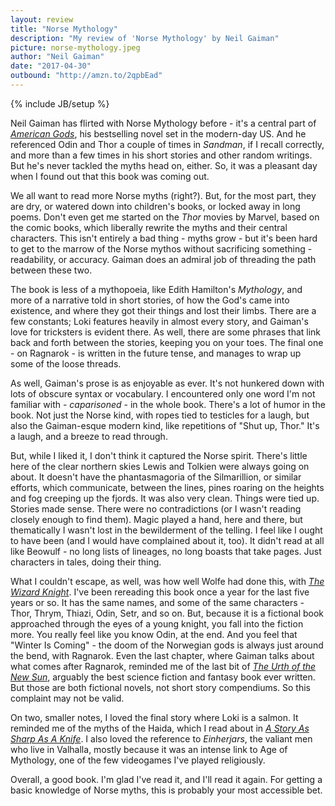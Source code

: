 ```yaml
---
layout: review
title: "Norse Mythology"
description: "My review of 'Norse Mythology' by Neil Gaiman"
picture: norse-mythology.jpeg
author: "Neil Gaiman"
date: "2017-04-30"
outbound: "http://amzn.to/2qpbEad"
---
```

{% include JB/setup %}

Neil Gaiman has flirted with Norse Mythology before - it's a central part of [_American Gods_](http://amzn.to/2oYq4wQ), his bestselling novel set in the modern-day US. And he referenced Odin and Thor a couple of times in _Sandman_, if I recall correctly, and more than a few times in his short stories and other random writings. But he's never tackled the myths head on, either. So, it was a pleasant day when I found out that this book was coming out.

We all want to read more Norse myths (right?). But, for the most part, they are dry, or watered down into children's books, or locked away in long poems. Don't even get me started on the _Thor_ movies by Marvel, based on the comic books, which liberally rewrite the myths and their central characters. This isn't entirely a bad thing - myths grow - but it's been hard to get to the marrow of the Norse mythos without sacrificing something - readability, or accuracy. Gaiman does an admiral job of threading the path between these two.

The book is less of a mythopoeia, like Edith Hamilton's _Mythology_, and more of a narrative told in short stories, of how the God's came into existence, and where they got their things and lost their limbs. There are a few constants; Loki features heavily in almost every story, and Gaiman's love for tricksters is evident there. As well, there are some phrases that link back and forth between the stories, keeping you on your toes. The final one - on Ragnarok - is written in the future tense, and manages to wrap up some of the loose threads.

As well, Gaiman's prose is as enjoyable as ever. It's not hunkered down with lots of obscure syntax or vocabulary. I encountered only one word I'm not familiar with - _caparisoned_ - in the whole book. There's a lot of humor in the book. Not just the Norse kind, with ropes tied to testicles for a laugh, but also the Gaiman-esque modern kind, like repetitions of "Shut up, Thor." It's a laugh, and a breeze to read through.

But, while I liked it, I don't think it captured the Norse spirit. There's little here of the clear northern skies Lewis and Tolkien were always going on about. It doesn't have the phantasmagoria of the Silmarillion, or similar efforts, which communicate, between the lines, pines roaring on the heights and fog creeping up the fjords. It was also very clean. Things were tied up. Stories made sense. There were no contradictions (or I wasn't reading closely enough to find them). Magic played a hand, here and there, but thematically I wasn't lost in the bewilderment of the telling. I feel like I ought to have been (and I would have complained about it, too). It didn't read at all like Beowulf - no long lists of lineages, no long boasts that take pages. Just characters in tales, doing their thing.

What I couldn't escape, as well, was how well Wolfe had done this, with [_The Wizard Knight_](http://amzn.to/2qmhIjL). I've been rereading this book once a year for the last five years or so. It has the same names, and some of the same characters - Thor, Thrym, Thiazi, Odin, Setr, and so on. But, because it is a fictional book approached through the eyes of a young knight, you fall into the fiction more. You really feel like you know Odin, at the end. And you feel that "Winter Is Coming" - the doom of the Norwegian gods is always just around the bend, with Ragnarok. Even the last chapter, where Gaiman talks about what comes after Ragnarok, reminded me of the last bit of [_The Urth of the New Sun_](http://amzn.to/2pkCUrF), arguably the best science fiction and fantasy book ever written. But those are both fictional novels, not short story compendiums. So this complaint may not be valid.

On two, smaller notes, I loved the final story where Loki is a salmon. It reminded me of the myths of the Haida, which I read about in [_A Story As Sharp As A Knife_](http://amzn.to/2oVPIBo). I also loved the reference to _Einherjars_, the valiant men who live in Valhalla, mostly because it was an intense link to Age of Mythology, one of the few videogames I've played religiously.

Overall, a good book. I'm glad I've read it, and I'll read it again. For getting a basic knowledge of Norse myths, this is probably your most accessible bet.
